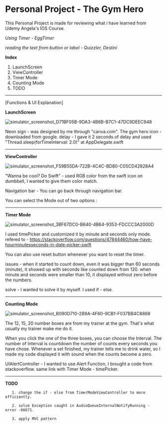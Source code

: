 #  Personal Project - The Gym Hero
 
This Personal Project is made for reviewing what i have learned from Udemy Angela's IOS Course.

*Using Timer - EggTimer*

*reading the text from button or label - Quizzler, Destini*

**Index**
1. LaunchScreen
2. ViewController
3. Timer Mode
4. Counting Mode
5. TODO


--------------------------------------------------------------------



[Functions & UI Explanation]

**LaunchScreen**

![simulator_screenshot_D71BF05B-9DA3-4B6B-B7C1-47DC9DEEC948](https://user-images.githubusercontent.com/63503972/146531222-d43cf34c-393b-4b33-a38e-ca132e6999e4.png)

Neon sign - was designed by me through "canva.com".
The gym hero icon - downloaded from google.
delay - I gave it 2 seconds of delay and used "Thread.sleep(forTimeInterval: 2.0)" at AppDelegate.swift




--------------------------------------------------------------------------------------------------------
**ViewController**

![simulator_screenshot_F59B55DA-722B-4C4C-BD80-C05CD42828A4](https://user-images.githubusercontent.com/63503972/146531336-452adc9f-45cd-469d-afb1-e71615a7125a.png)

"Wanna be cool? Do Swift" - used RGB color from the swift icon on dumbbell, I wanted to give them color match.

Navigation bar - You can go back through navigation bar.

You can select the Mode out of two options :



--------------------------------------------------------------------------------------------------------
**Timer Mode**

![simulator_screenshot_3BF67DC0-B640-4B64-9353-FDCCC3A2000D](https://user-images.githubusercontent.com/63503972/146531739-8ae99c17-1356-41dc-9737-e934407375f8.png)
 
I used timePicker and customized it by minute and seconds only mode.
refered to - 
https://stackoverflow.com/questions/47844460/how-have-hourminutesseconds-in-date-picker-swift

You can also use reset button whenever you want to reset the timer.

issues - when it started to count down, even it was bigger than 60 seconds (minute),       it showed up with seconds like counted down from 120.
         when minute and seconds were smaller than 10, it displayed without zero before the numbers. 
         
solve - I wanted to solve it by myself. I used if - else. 




--------------------------------------------------------------------------------------------------------
**Counting Mode**

![simulator_screenshot_B090D710-2B9A-4F60-9CB1-F037BB4C8868](https://user-images.githubusercontent.com/63503972/146537162-13be5932-987e-49b6-86dd-40171354f503.png)

The 12, 15, 20 number boxes are from my trainer at the gym.
That's what usually my trainer make me do it.

When you click the one of the three boxes, you can choose the Interval.
The number of Interval is countdown the number of counts every seconds you have chose.
Whenever a set finished, my trainer tells me to drink water, so I made my code displayed it with sound when the counts become a zero.

UIAlertController - I wanted to use Alert Function, I brought a code from stackoverflow. same link with Timer Mode - timePicker.








--------------------------------------------------------------------------------------
**TODO**
    
       1. change the if - else from TimerModeViewController to more efficiently.

       2. solve Exception caught in AudioQueueInternalNotifyRunning - error -66671. 
       
       3. apply MVC pattern


